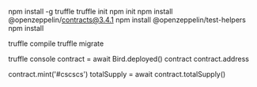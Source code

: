 npm install -g truffle
truffle init
npm init
npm install @openzeppelin/contracts@3.4.1
npm install @openzeppelin/test-helpers
npm install

truffle compile
truffle migrate

truffle console
contract = await Bird.deployed()
contract
contract.address

contract.mint('#cscscs')
totalSupply = await contract.totalSupply()
